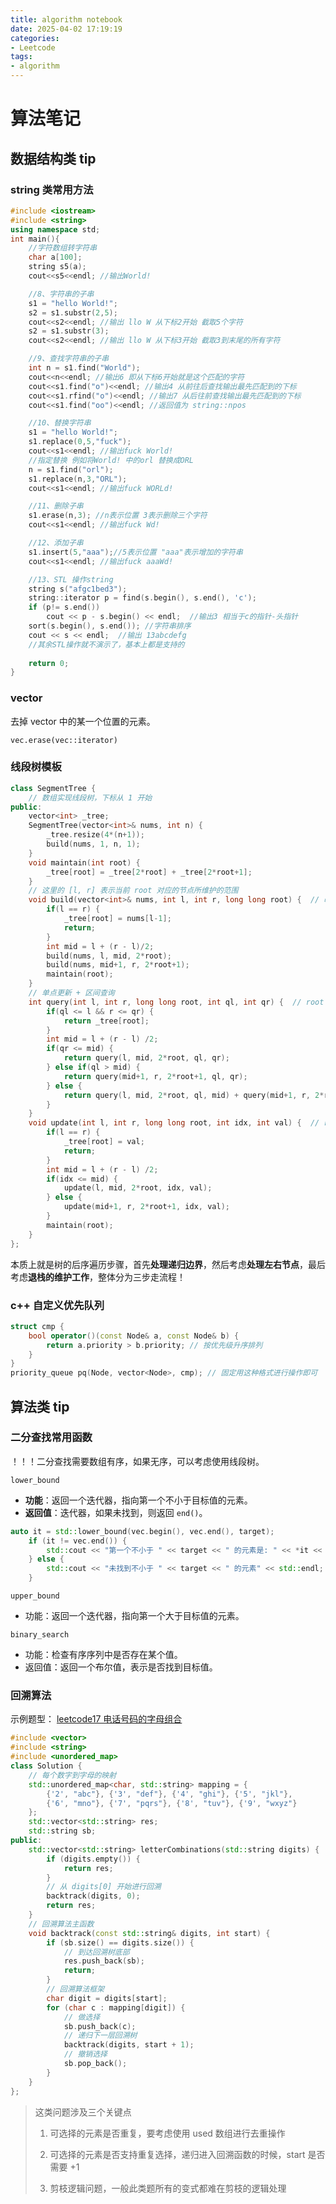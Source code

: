 ```yaml
---
title: algorithm notebook
date: 2025-04-02 17:19:19
categories:
- Leetcode
tags:
- algorithm
---
```




# 算法笔记

## 数据结构类 tip

### string 类常用方法

```c++
#include <iostream>
#include <string>
using namespace std;
int main(){
    //字符数组转字符串
    char a[100];
    string s5(a);
    cout<<s5<<endl; //输出World!

    //8、字符串的子串
    s1 = "hello World!";
    s2 = s1.substr(2,5);
    cout<<s2<<endl; //输出 llo W 从下标2开始 截取5个字符
    s2 = s1.substr(3);
    cout<<s2<<endl; //输出 llo W 从下标3开始 截取3到末尾的所有字符

    //9、查找字符串的子串
    int n = s1.find("World");
    cout<<n<<endl; //输出6 即从下标6开始就是这个匹配的字符
    cout<<s1.find("o")<<endl; //输出4 从前往后查找输出最先匹配到的下标
    cout<<s1.rfind("o")<<endl; //输出7 从后往前查找输出最先匹配到的下标
    cout<<s1.find("oo")<<endl; //返回值为 string::npos

    //10、替换字符串
    s1 = "hello World!";
    s1.replace(0,5,"fuck");
    cout<<s1<<endl; //输出fuck World!
    //指定替换 例如将World! 中的orl 替换成ORL
    n = s1.find("orl");
    s1.replace(n,3,"ORL");
    cout<<s1<<endl; //输出fuck WORLd!

    //11、删除子串
    s1.erase(n,3); //n表示位置 3表示删除三个字符
    cout<<s1<<endl; //输出fuck Wd!

    //12、添加子串
    s1.insert(5,"aaa");//5表示位置 "aaa"表示增加的字符串
    cout<<s1<<endl; //输出fuck aaaWd!

    //13、STL 操作string
    string s("afgc1bed3");
    string::iterator p = find(s.begin(), s.end(), 'c');
    if (p!= s.end())
        cout << p - s.begin() << endl;  //输出3 相当于c的指针-头指针
    sort(s.begin(), s.end()); //字符串排序
    cout << s << endl;  //输出 13abcdefg
    //其余STL操作就不演示了，基本上都是支持的
    
    return 0;
}
```



### vector 

去掉 vector 中的某一个位置的元素。

`vec.erase(vec::iterator)`

### 线段树模板

```c++
class SegmentTree {
    // 数组实现线段树，下标从 1 开始
public:
    vector<int> _tree;
    SegmentTree(vector<int>& nums, int n) { 
        _tree.resize(4*(n+1)); 
        build(nums, 1, n, 1);
    }
    void maintain(int root) {
        _tree[root] = _tree[2*root] + _tree[2*root+1];
    }
    // 这里的 [l, r] 表示当前 root 对应的节点所维护的范围
    void build(vector<int>& nums, int l, int r, long long root) {  // 改为 long long
        if(l == r) {
            _tree[root] = nums[l-1];
            return;
        }
        int mid = l + (r - l)/2;
        build(nums, l, mid, 2*root);
        build(nums, mid+1, r, 2*root+1);
        maintain(root);
    }
    // 单点更新 + 区间查询
    int query(int l, int r, long long root, int ql, int qr) {  // root 改为 long long
        if(ql <= l && r <= qr) {
            return _tree[root];
        }
        int mid = l + (r - l) /2;
        if(qr <= mid) {
            return query(l, mid, 2*root, ql, qr);
        } else if(ql > mid) {
            return query(mid+1, r, 2*root+1, ql, qr);
        } else {
            return query(l, mid, 2*root, ql, mid) + query(mid+1, r, 2*root+1, mid+1, qr);
        }
    }
    void update(int l, int r, long long root, int idx, int val) {  // root 改为 long long
        if(l == r) {
            _tree[root] = val;
            return;
        }
        int mid = l + (r - l) /2;
        if(idx <= mid) {
            update(l, mid, 2*root, idx, val);
        } else {
            update(mid+1, r, 2*root+1, idx, val);
        }
        maintain(root);
    }
};
```

本质上就是树的后序遍历步骤，首先**处理递归边界**，然后考虑**处理左右节点**，最后考虑**退栈的维护工作**，整体分为三步走流程！

### c++ 自定义优先队列

```c++
struct cmp {
    bool operator()(const Node& a, const Node& b) {
        return a.priority > b.priority; // 按优先级升序排列
    }
}
priority_queue pq(Node, vector<Node>, cmp); // 固定用这种格式进行操作即可
```







## 算法类 tip

### 二分查找常用函数

！！！二分查找需要数组有序，如果无序，可以考虑使用线段树。

`lower_bound`

- **功能**：返回一个迭代器，指向第一个不小于目标值的元素。
- **返回值**：迭代器，如果未找到，则返回 `end()`。

```cpp
auto it = std::lower_bound(vec.begin(), vec.end(), target);
    if (it != vec.end()) {
        std::cout << "第一个不小于 " << target << " 的元素是: " << *it << std::endl;
    } else {
        std::cout << "未找到不小于 " << target << " 的元素" << std::endl;
    }
```

`upper_bound`

* 功能：返回一个迭代器，指向第一个大于目标值的元素。

`binary_search`

* 功能：检查有序序列中是否存在某个值。
* 返回值：返回一个布尔值，表示是否找到目标值。

### 回溯算法

示例题型： [leetcode17 电话号码的字母组合](https://leetcode.cn/problems/letter-combinations-of-a-phone-number/?envType=study-plan-v2&envId=top-100-liked)

```c++
#include <vector>
#include <string>
#include <unordered_map>
class Solution {
    // 每个数字到字母的映射
    std::unordered_map<char, std::string> mapping = {
        {'2', "abc"}, {'3', "def"}, {'4', "ghi"}, {'5', "jkl"},
        {'6', "mno"}, {'7', "pqrs"}, {'8', "tuv"}, {'9', "wxyz"}
    };
    std::vector<std::string> res;
    std::string sb;
public:
    std::vector<std::string> letterCombinations(std::string digits) {
        if (digits.empty()) {
            return res;
        }
        // 从 digits[0] 开始进行回溯
        backtrack(digits, 0);
        return res;
    }
    // 回溯算法主函数
    void backtrack(const std::string& digits, int start) {
        if (sb.size() == digits.size()) {
            // 到达回溯树底部
            res.push_back(sb);
            return;
        }
        // 回溯算法框架
        char digit = digits[start];
        for (char c : mapping[digit]) {
            // 做选择
            sb.push_back(c);
            // 递归下一层回溯树
            backtrack(digits, start + 1);
            // 撤销选择
            sb.pop_back();
        }
    }
};
```

> 这类问题涉及三个关键点
>
> 1. 可选择的元素是否重复，要考虑使用 used 数组进行去重操作
>
> 2. 可选择的元素是否支持重复选择，递归进入回溯函数的时候，start 是否需要 +1
>
> 3. 剪枝逻辑问题，一般此类题所有的变式都难在剪枝的逻辑处理

